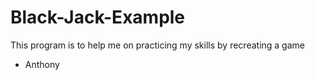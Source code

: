 # Black-Jack-Example
This program is to help me on practicing my skills by recreating a game

- Anthony
